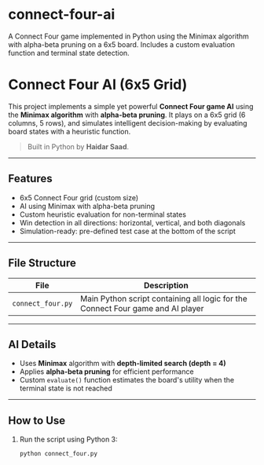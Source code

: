 # connect-four-ai
A Connect Four game implemented in Python using the Minimax algorithm with alpha-beta pruning on a 6x5 board. Includes a custom evaluation function and terminal state detection.
# Connect Four AI (6x5 Grid)

This project implements a simple yet powerful **Connect Four game AI** using the **Minimax algorithm** with **alpha-beta pruning**. It plays on a 6x5 grid (6 columns, 5 rows), and simulates intelligent decision-making by evaluating board states with a heuristic function.

>  Built in Python by **Haidar Saad**.

---

##  Features

-  6x5 Connect Four grid (custom size)
-  AI using Minimax with alpha-beta pruning
-  Custom heuristic evaluation for non-terminal states
-  Win detection in all directions: horizontal, vertical, and both diagonals
-  Simulation-ready: pre-defined test case at the bottom of the script

---

##  File Structure

| File | Description |
|------|-------------|
| `connect_four.py` | Main Python script containing all logic for the Connect Four game and AI player |

---

##  AI Details

- Uses **Minimax** algorithm with **depth-limited search (depth = 4)**
- Applies **alpha-beta pruning** for efficient performance
- Custom `evaluate()` function estimates the board's utility when the terminal state is not reached

---

##  How to Use

1. Run the script using Python 3:
   ```bash
   python connect_four.py
